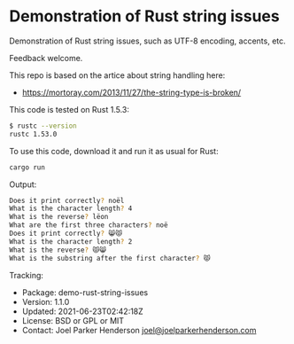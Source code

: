 # Demonstration of Rust string issues

Demonstration of Rust string issues,
such as UTF-8 encoding, accents, etc.

Feedback welcome.

This repo is based on the artice about string handling here:

* https://mortoray.com/2013/11/27/the-string-type-is-broken/

This code is tested on Rust 1.5.3:

```sh
$ rustc --version                                                                     
rustc 1.53.0
```

To use this code, download it and run it as usual for Rust:

```sh
cargo run
```

Output:

```sh
Does it print correctly? noël
What is the character length? 4
What is the reverse? lëon
What are the first three characters? noë
Does it print correctly? 😸😾
What is the character length? 2
What is the reverse? 😾😸
What is the substring after the first character? 😾
```

Tracking:

* Package: demo-rust-string-issues
* Version: 1.1.0
* Updated: 2021-06-23T02:42:18Z
* License: BSD or GPL or MIT
* Contact: Joel Parker Henderson <joel@joelparkerhenderson.com>
